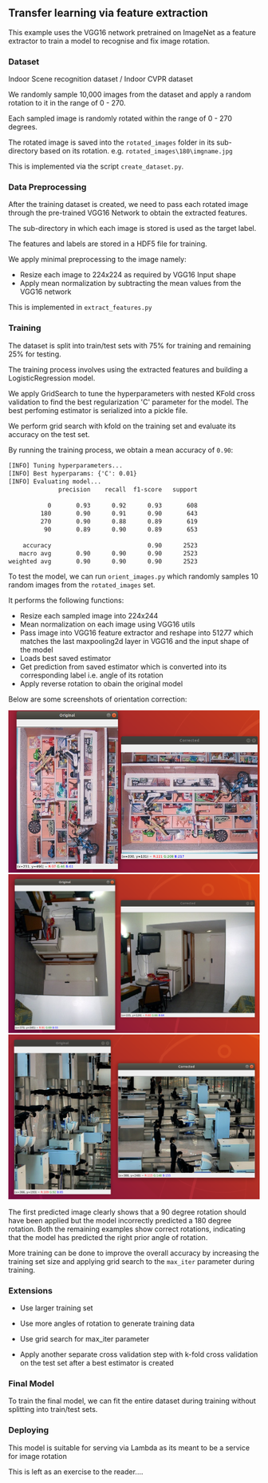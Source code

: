 [CVPR Indoor Dataset]:
http://web.mit.edu/torralba/www/indoor.html

## Transfer learning via feature extraction

This example uses the VGG16 network pretrained on ImageNet as a feature extractor to train a model to recognise and fix image rotation.

### Dataset

Indoor Scene recognition dataset / Indoor CVPR dataset

We randomly sample 10,000 images from the dataset and apply a random rotation to it in the range of 0 - 270. 

Each sampled image is randomly rotated within the range of 0 - 270 degrees.

The rotated image is saved into the `rotated_images` folder in its sub-directory based on its rotation. e.g. `rotated_images\180\imgname.jpg`

This is implemented via the script `create_dataset.py`.

### Data Preprocessing

After the training dataset is created, we need to pass each rotated image through the pre-trained VGG16 Network to obtain the extracted features. 

The sub-directory in which each image is stored is used as the target label.

The features and labels are stored in a HDF5 file for training.

We apply minimal preprocessing to the image namely:
* Resize each image to 224x224 as required by VGG16 Input shape
* Apply mean normalization by subtracting the mean values from the VGG16 network

This is implemented in `extract_features.py`

### Training

The dataset is split into train/test sets with 75% for training and remaining 25% for testing.

The training process involves using the extracted features and building a LogisticRegression model.

We apply GridSearch to tune the hyperparameters with nested KFold cross validation to find the best regularization 'C' parameter for the model. The best perfoming estimator is serialized into a pickle file.

We perform grid search with kfold on the training set and evaluate its accuracy on the test set.

By running the training process, we obtain a mean accuracy of `0.90`:

```
[INFO] Tuning hyperparameters...
[INFO] Best hyperparams: {'C': 0.01}
[INFO] Evaluating model...
              precision    recall  f1-score   support

           0       0.93      0.92      0.93       608
         180       0.90      0.91      0.90       643
         270       0.90      0.88      0.89       619
          90       0.89      0.90      0.89       653

    accuracy                           0.90      2523
   macro avg       0.90      0.90      0.90      2523
weighted avg       0.90      0.90      0.90      2523
```

To test the model, we can run `orient_images.py` which randomly samples 10 random images from the `rotated_images` set.

It performs the following functions:
* Resize each sampled image into 224x244
* Mean normalization on each image using VGG16 utils
* Pass image into VGG16 feature extractor and reshape into 512*7*7 which matches the last maxpooling2d layer in VGG16 and the input shape of the model
* Loads best saved estimator
* Get prediction from saved estimator which is converted into its corresponding label i.e. angle of its rotation
* Apply reverse rotation to obain the original model

Below are some screenshots of orientation correction:

![Image 1 - Incorrect orientation](examples/example1.png)
![Image 2 - Correct orientation](examples/example2.png)
![Image 3 - Correct orientation](examples/example3.png)

The first predicted image clearly shows that a 90 degree rotation should have been applied but the model incorrectly predicted a 180 degree rotation. Both the remaining examples show correct rotations, indicating that the model has predicted the right prior angle of rotation.

More training can be done to improve the overall accuracy by increasing the training set size and applying grid search to the `max_iter` parameter during training.

### Extensions

* Use larger training set

* Use more angles of rotation to generate training data

* Use grid search for max_iter parameter

* Apply another separate cross validation step with k-fold cross validation on the test set after a best estimator is created

### Final Model

To train the final model, we can fit the entire dataset during training without splitting into train/test sets.

### Deploying

This model is suitable for serving via Lambda as its meant to be a service for image rotation

This is left as an exercise to the reader....